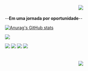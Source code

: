 <h1 align="center">
<img src="https://readme-typing-svg.herokuapp.com/?font=Merriweather&pause=500&color=60F785&width=size=25&center=true&vCenter=true&width=500&height=40&duration=6000&lines=Olá!+👋;+me+chamo+Wilbe,+fique+a+vontade!;" />
</h1>

--**Em uma jornada por oportunidade**--

[![Anurag's GitHub stats](https://github-readme-stats.vercel.app/api?username=WilbeSouza&show_icons=true&theme=merko)](https://github.com/WilbeSouza/github-readme-stats)


<img src="https://skillicons.dev/icons?i=javascript,html,css,jquery,mysql,php"/>


<a href="https://discord.com/channels/@WilbeSouza" target="_blank"><img src="https://img.shields.io/badge/Discord-7289DA?style=for-the-badge&logo=discord&logoColor=white" target="_blank"></a> 
<a href = "mailto:wilbe.souza.ribeiro@hotmail.com"><img src="https://img.shields.io/badge/Microsoft_Outlook-0078D4?style=for-the-badge&logo=microsoft-outlook&logoColor=white"></a>
<a href="https://www.linkedin.com/in/wilbesouzaribeiro" target="_blank"><img src="https://img.shields.io/badge/-LinkedIn-%230077B5?style=for-the-badge&logo=linkedin&logoColor=white" target="_blank"></a>
<a href="https://x.com/WilbeSouza" target="_blank"><img src="https://img.shields.io/badge/Twitter-1DA1F2?style=for-the-badge&logo=twitter&logoColor=white" target="_blank"></a>



<h1 align="center">
<img src="https://readme-typing-svg.herokuapp.com/?font=Merriweather&pause=500&color=60F785s&size=25&center=true&vCenter=true&width=600&height=40&duration=10000&lines=obrigado+pela+Visita!;" />
</h1>
